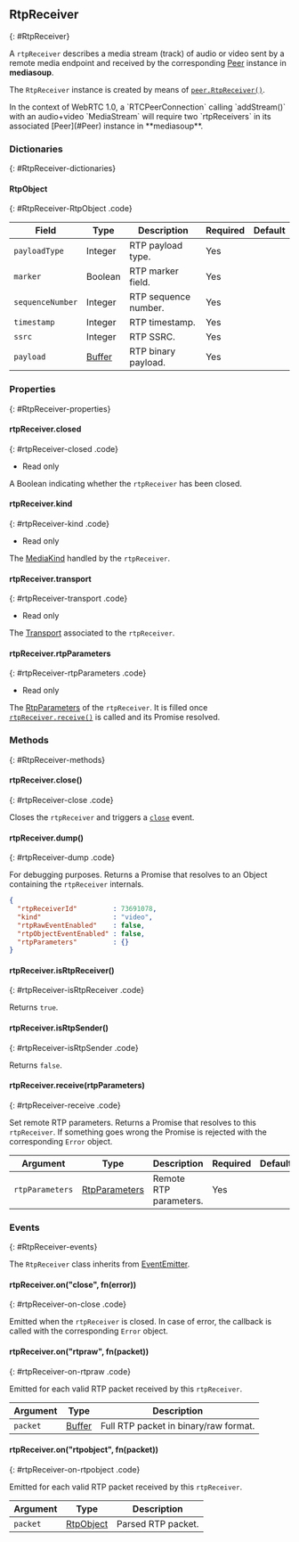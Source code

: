 ## RtpReceiver
{: #RtpReceiver}

A `rtpReceiver` describes a media stream (track) of audio or video sent by a remote media endpoint and received by the corresponding [Peer](#Peer) instance in **mediasoup**.

The `RtpReceiver` instance is created by means of [`peer.RtpReceiver()`](#peer-RtpReceiver).

<div markdown="1" class="note">
In the context of WebRTC 1.0, a `RTCPeerConnection` calling `addStream()` with an audio+video `MediaStream` will require two `rtpReceivers` in its associated [Peer](#Peer) instance in **mediasoup**.
</div>


### Dictionaries
{: #RtpReceiver-dictionaries}

<section markdown="1">

#### RtpObject
{: #RtpReceiver-RtpObject .code}

<div markdown="1" class="table-wrapper L3">

Field                    | Type    | Description   | Required | Default
------------------------ | ------- | ------------- | -------- | ---------
`payloadType`            | Integer | RTP payload type. | Yes  |
`marker`                 | Boolean | RTP marker field. | Yes  |
`sequenceNumber`         | Integer | RTP sequence number. | Yes  |
`timestamp`              | Integer | RTP timestamp. | Yes  |
`ssrc`                   | Integer | RTP SSRC. | Yes  |
`payload`                | [Buffer](https://nodejs.org/api/buffer.html) | RTP binary payload. | Yes  |

</div>

</section>


### Properties
{: #RtpReceiver-properties}

<section markdown="1">

#### rtpReceiver.closed
{: #rtpReceiver-closed .code}

* Read only

A Boolean indicating whether the `rtpReceiver` has been closed.

#### rtpReceiver.kind
{: #rtpReceiver-kind .code}

* Read only

The [MediaKind](#RtpDictionaries-MediaKind) handled by the `rtpReceiver`.

#### rtpReceiver.transport
{: #rtpReceiver-transport .code}

* Read only

The [Transport](#Transport) associated to the `rtpReceiver`.

#### rtpReceiver.rtpParameters
{: #rtpReceiver-rtpParameters .code}

* Read only

The [RtpParameters](#RtpReceiver-RtpParameters) of the `rtpReceiver`. It is filled once [`rtpReceiver.receive()`](#rtpReceiver-receive) is called and its Promise resolved.

</section>


### Methods
{: #RtpReceiver-methods}

<section markdown="1">

#### rtpReceiver.close()
{: #rtpReceiver-close .code}

Closes the `rtpReceiver` and triggers a [`close`](#rtpReceiver-on-close) event.

#### rtpReceiver.dump()
{: #rtpReceiver-dump .code}

For debugging purposes. Returns a Promise that resolves to an Object containing the `rtpReceiver` internals.

```json
{
  "rtpReceiverId"         : 73691078,
  "kind"                  : "video",
  "rtpRawEventEnabled"    : false,
  "rtpObjectEventEnabled" : false,
  "rtpParameters"         : {}
}
```

#### rtpReceiver.isRtpReceiver()
{: #rtpReceiver-isRtpReceiver .code}

Returns `true`.

#### rtpReceiver.isRtpSender()
{: #rtpReceiver-isRtpSender .code}

Returns `false`.

#### rtpReceiver.receive(rtpParameters)
{: #rtpReceiver-receive .code}

Set remote RTP parameters. Returns a Promise that resolves to this `rtpReceiver`. If something goes wrong the Promise is rejected with the corresponding `Error` object.

<div markdown="1" class="table-wrapper L3">

Argument   | Type    | Description | Required | Default 
---------- | ------- | ----------- | -------- | ----------
`rtpParameters` | [RtpParameters](#RtpDictionaries-RtpParameters) | Remote RTP parameters. | Yes |

</div>

</section>


### Events
{: #RtpReceiver-events}

The `RtpReceiver` class inherits from [EventEmitter](https://nodejs.org/api/events.html#events_class_eventemitter).

<section markdown="1">

#### rtpReceiver.on("close", fn(error))
{: #rtpReceiver-on-close .code}

Emitted when the `rtpReceiver` is closed. In case of error, the callback is called with the corresponding `Error` object.

#### rtpReceiver.on("rtpraw", fn(packet))
{: #rtpReceiver-on-rtpraw .code}

Emitted for each valid RTP packet received by this `rtpReceiver`.

<div markdown="1" class="table-wrapper L3">

Argument | Type    | Description   
-------- | ------- | ----------------
`packet` | [Buffer](https://nodejs.org/api/buffer.html) | Full RTP packet in binary/raw format.

</div>

#### rtpReceiver.on("rtpobject", fn(packet))
{: #rtpReceiver-on-rtpobject .code}

Emitted for each valid RTP packet received by this `rtpReceiver`.

<div markdown="1" class="table-wrapper L3">

Argument | Type    | Description   
-------- | ------- | ----------------
`packet` | [RtpObject](#RtpReceiver-RtpObject) | Parsed RTP packet.

</div>

</section>
